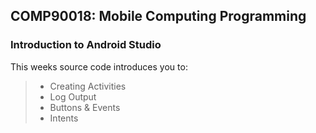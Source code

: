 ## COMP90018: Mobile Computing Programming

### Introduction to Android Studio

This weeks source code introduces you to:

> - Creating Activities
> - Log Output
> - Buttons & Events
> - Intents
